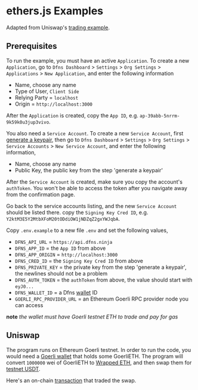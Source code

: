 # ethers.js Examples

Adapted from Uniswap's [trading example](https://github.com/Uniswap/examples/blob/main/v3-sdk/trading/src/libs/trading.ts).

## Prerequisites

To run the example, you must have an active `Application`. To create a new `Application`, go to `Dfns Dashboard` > `Settings` > `Org Settings` > `Applications` > `New Application`, and enter the following information

- Name, choose any name
- Type of User, `Client Side`
- Relying Party = `localhost`
- Origin = `http://localhost:3000`

After the `Application` is created, copy the `App ID`, e.g. `ap-39abb-5nrrm-9k59k0u3jup3vivo`.

You also need a `Service Account`. To create a new `Service Account`, first [generate a keypair](https://docs.dfns.co/dfns-docs/advanced-topics/authentication/credentials/generate-a-key-pair), then go to `Dfns Dashboard` > `Settings` > `Org Settings` > `Service Accounts` > `New Service Account`, and enter the following information,

- Name, choose any name
- Public Key, the public key from the step 'generate a keypair'

After the `Service Account` is created, make sure you copy the account's `authToken`. You won't be able to access the token after you navigate away from the confirmation page.

Go back to the service accounts listing, and the new `Service Account` should be listed there. copy the `Signing Key Cred ID`, e.g. `Y2ktM3E5Y2MtbXFoM20tODdiOW1jNDZqZ2gxYWJqbA`.

Copy `.env.example` to a new file `.env` and set the following values,

- `DFNS_API_URL` = `https://api.dfns.ninja`
- `DFNS_APP_ID` = the `App ID` from above
- `DFNS_APP_ORIGIN` = `http://localhost:3000`
- `DFNS_CRED_ID` = the `Signing Key Cred ID` from above
- `DFNS_PRIVATE_KEY` = the private key from the step 'generate a keypair', the newlines should not be a problem
- `DFNS_AUTH_TOKEN` = the `authToken` from above, the value should start with `eyJ0...`
- `DFNS_WALLET_ID` = a Dfns [wallet](https://docs.dfns.co/dfns-docs/api-docs/beta-wallets-api-and-nfts/create-wallet) ID
- `GOERLI_RPC_PROVIDER_URL` = an Ethereum Goerli RPC provider node you can access

**note** _the wallet must have Goerli testnet ETH to trade and pay for gas_

## Uniswap

The program runs on Ethereum Goerli testnet. In order to run the code, you would need a [Goerli wallet](https://goerli.etherscan.io/address/0x1c19c099870c478f074b3b27e0d04b38d3379d27) that holds some GoerliETH. The program will convert `1000000` wei of GoerliETH to [Wrapped ETH](https://goerli.etherscan.io/address/0xB4FBF271143F4FBf7B91A5ded31805e42b2208d6), and then swap them for [testnet USDT](https://goerli.etherscan.io/address/0xC2C527C0CACF457746Bd31B2a698Fe89de2b6d49).

Here's an on-chain [transaction](https://goerli.etherscan.io/tx/0x26bb6d0776a4d38deb4373b9bbf2e57d0928c1e94da7c8171ce4b64cc9911fde) that traded the swap.
